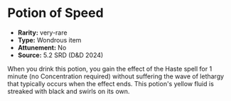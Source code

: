
# Potion of Speed

* **Rarity:** very-rare
* **Type:** Wondrous item
* **Attunement:** No
* **Source:** 5.2 SRD (D&D 2024)


When you drink this potion, you gain the effect of the Haste spell for 1 minute (no Concentration required) without suffering the wave of lethargy that typically occurs when the effect ends. This potion's yellow fluid is streaked with black and swirls on its own.
